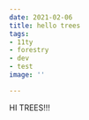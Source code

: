 ```yaml
---
date: 2021-02-06
title: hello trees
tags:
- 11ty
- forestry
- dev
- test
image: ''

---
```

HI TREES!!!